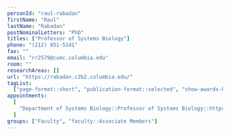 ```yaml
---
personId: "raul-rabadan"
firstName: "Raul"
lastName: "Rabadan"
postNominalLetters: "PhD"
titles: ["Professor of Systems Biology"]
phone: "(212) 851-5141"
fax: ""
email: "rr2579@cumc.columbia.edu"
room: ""
researchAreas: []
url: "https://rabadan.c2b2.columbia.edu/"
tagList:
  ["page-format::short", "publication-format::selected", "show-awards-honors"]
appointments:
  [
    "Department of Systems Biology::Professor of Systems Biology::https://systemsbiology.columbia.edu/faculty/raul-rabadan/pmg-people",
  ]
groups: ["Faculty", "faculty::Associate Members"]
---
```

